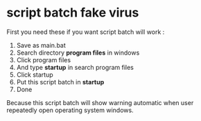 # script batch fake virus
First you need these if you want script batch will work :
1. Save as main.bat
2. Search directory **program files** in windows 
3. Click program files
4. And type **startup** in search program files
5. Click startup
6. Put this script batch in **startup**
7. Done

Because this script batch will show warning automatic when user repeatedly open operating system windows.
